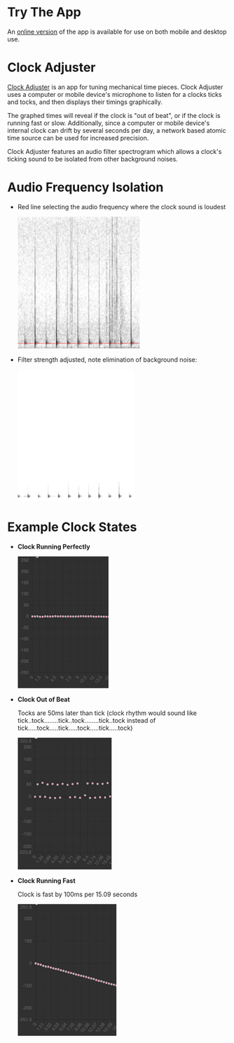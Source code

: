 # Try The App
An [online version](https://jamesmikesell.github.io/ClockAdjuster/)  of the app is available for use on both mobile and desktop use.

# Clock Adjuster
[Clock Adjuster](https://jamesmikesell.github.io/ClockAdjuster/)  is an app for tuning mechanical time pieces.  Clock Adjuster uses a computer or mobile device's microphone to listen for a clocks ticks and tocks, and then displays their timings graphically.

The graphed times will reveal if the clock is "out of beat", or if the clock is running fast or slow.  Additionally, since a computer or mobile device's internal clock can drift by several seconds per day, a network based atomic time source can be used for increased precision.

Clock Adjuster features an audio filter spectrogram which allows a clock's ticking sound to be isolated from other background noises.


# Audio Frequency Isolation
- Red line selecting the audio frequency where the clock sound is loudest

   <img src="https://github.com/jamesmikesell/ClockAdjuster/blob/master/readme-files/filter-select.jpg" height="300">
- Filter strength adjusted, note elimination of background noise:

   <img src="https://github.com/jamesmikesell/ClockAdjuster/blob/master/readme-files/filtered.jpg" height="300">


# Example Clock States
- **Clock Running Perfectly**

   <img src="https://github.com/jamesmikesell/ClockAdjuster/blob/master/readme-files/in-beat.jpg" height="300">
- **Clock Out of Beat** 

   Tocks are 50ms later than tick (clock rhythm would sound like tick..tock........tick..tock........tick..tock  instead of tick.....tock.....tick.....tock.....tick.....tock)

   <img src="https://github.com/jamesmikesell/ClockAdjuster/blob/master/readme-files/out-of-beat.jpg" height="300">
- **Clock Running Fast** 
   
   Clock is fast by 100ms per 15.09 seconds

   <img src="https://github.com/jamesmikesell/ClockAdjuster/blob/master/readme-files/fast.jpg" height="300">
